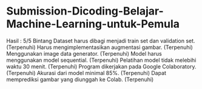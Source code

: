 # Submission-Dicoding-Belajar-Machine-Learning-untuk-Pemula
Hasil : 5/5 Bintang
Dataset harus dibagi menjadi train set dan validation set. (Terpenuhi)
Harus mengimplementasikan augmentasi gambar. (Terpenuhi)
Menggunakan image data generator. (Terpenuhi)
Model harus menggunakan model sequential. (Terpenuhi)
Pelatihan model tidak melebihi waktu 30 menit. (Terpenuhi)
Program dikerjakan pada Google Colaboratory. (Terpenuhi)
Akurasi dari model minimal 85%. (Terpenuhi)
Dapat memprediksi gambar yang diunggah ke Colab. (Terpenuhi)
